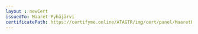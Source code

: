 ```yaml
--- 
layout : newCert 
issuedTo: Maaret Pyhäjärvi
certificatePath: https://certifyme.online/ATAGTR/img/cert/panel/MaaretPyhäjärvi_d2324.png
--- 
```

